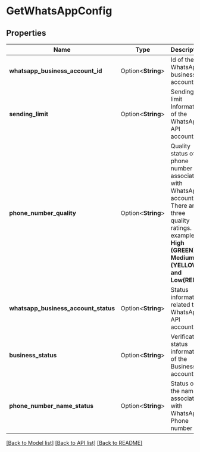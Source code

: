 # GetWhatsAppConfig

## Properties

Name | Type | Description | Notes
------------ | ------------- | ------------- | -------------
**whatsapp_business_account_id** | Option<**String**> | Id of the WhatsApp business account | [optional]
**sending_limit** | Option<**String**> | Sending limit Information of the WhatsApp API account | [optional]
**phone_number_quality** | Option<**String**> | Quality status of phone number associated with WhatsApp account. There are three quality ratings. example - **High (GREEN) , Medium (YELLOW) and Low(RED)** | [optional]
**whatsapp_business_account_status** | Option<**String**> | Status information related to WhatsApp API account | [optional]
**business_status** | Option<**String**> | Verification status information of the Business account | [optional]
**phone_number_name_status** | Option<**String**> | Status of the name associated with WhatsApp Phone number | [optional]

[[Back to Model list]](../README.md#documentation-for-models) [[Back to API list]](../README.md#documentation-for-api-endpoints) [[Back to README]](../README.md)


